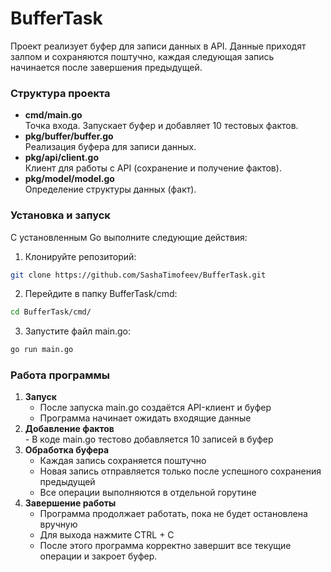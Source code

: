 # BufferTask

Проект реализует буфер для записи данных в API. Данные приходят залпом и сохраняются поштучно, каждая следующая запись начинается после завершения предыдущей.

### Структура проекта

- **cmd/main.go**  
  Точка входа. Запускает буфер и добавляет 10 тестовых фактов.
- **pkg/buffer/buffer.go**  
  Реализация буфера для записи данных.
- **pkg/api/client.go**  
  Клиент для работы с API (сохранение и получение фактов).
- **pkg/model/model.go**  
  Определение структуры данных (факт).

### Установка и запуск

С установленным Go выполните следующие действия:

1. Клонируйте репозиторий:
```bash
git clone https://github.com/SashaTimofeev/BufferTask.git
```

2. Перейдите в папку BufferTask/cmd:
```bash
cd BufferTask/cmd/
```

3. Запустите файл main.go:
```bash
go run main.go
```

### Работа программы

1. **Запуск**  
	- После запуска main.go создаётся API-клиент и буфер
	- Программа начинает ожидать входящие данные
2. **Добавление фактов**  
	   - В коде main.go тестово добавляется 10 записей в буфер
3. **Обработка буфера**  
	- Каждая запись сохраняется поштучно
	- Новая запись отправляется только после успешного сохранения предыдущей
	- Все операции выполняются в отдельной горутине
4. **Завершение работы**  
	- Программа продолжает работать, пока не будет остановлена вручную
	- Для выхода нажмите CTRL + C
	- После этого программа корректно завершит все текущие операции и закроет буфер.
